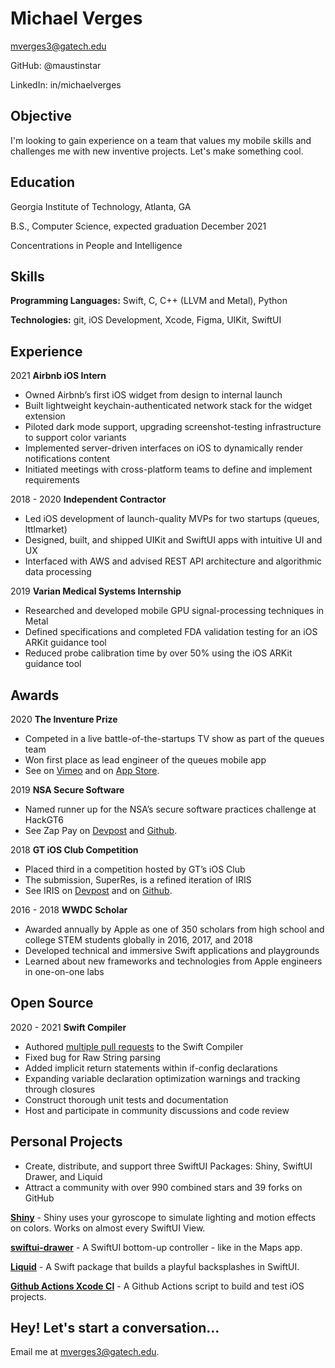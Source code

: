 # Michael Verges
mverges3@gatech.edu

GitHub: @maustinstar

LinkedIn: in/michaelverges

## Objective
I'm looking to gain experience on a team that values my mobile skills and challenges me with new inventive projects. Let's make something cool.

## Education
Georgia Institute of Technology, Atlanta, GA

B.S., Computer Science, expected graduation December 2021

Concentrations in People and Intelligence

## Skills

**Programming Languages:** Swift, C, C++ (LLVM and Metal), Python

**Technologies:** git, iOS Development, Xcode, Figma, UIKit, SwiftUI

## Experience

2021 **Airbnb iOS Intern**
- Owned Airbnb’s first iOS widget from design to internal launch
- Built lightweight keychain-authenticated network stack for the widget extension
- Piloted dark mode support, upgrading screenshot-testing infrastructure to support color variants
- Implemented server-driven interfaces on iOS to dynamically render notifications content
- Initiated meetings with cross-platform teams to define and implement requirements

2018 - 2020 **Independent Contractor**
- Led iOS development of launch-quality MVPs for two startups (queues, lttlmarket)
- Designed, built, and shipped UIKit and SwiftUI apps with intuitive UI and UX
- Interfaced with AWS and advised REST API architecture and algorithmic data processing

2019 **Varian Medical Systems Internship**
- Researched and developed mobile GPU signal-processing techniques in Metal
- Defined specifications and completed FDA validation testing for an iOS ARKit guidance tool
- Reduced probe calibration time by over 50% using the iOS ARKit guidance tool


## Awards

2020 **The Inventure Prize**
- Competed in a live battle-of-the-startups TV show as part of the queues team
- Won first place as lead engineer of the queues mobile app
- See on [Vimeo](https://vimeo.com/397338747#t=410s) and on [App Store](https://apple.co/32Wbvxa).

2019 **NSA Secure Software**
- Named runner up for the NSA’s secure software practices challenge at HackGT6
- See Zap Pay on [Devpost](https://devpost.com/software/zap-pay) and [Github](https://github.com/maustinstar/zappay).

2018 **GT iOS Club Competition**
- Placed third in a competition hosted by GT’s iOS Club
- The submission, SuperRes, is a refined iteration of IRIS
- See IRIS on [Devpost](https://devpost.com/software/iris-yvi2gj) and on [Github](https://github.com/maustinstar/IRIS).

2016 - 2018 **WWDC Scholar**
- Awarded annually by Apple as one of 350 scholars from high school and college STEM students globally in 2016, 2017, and 2018
- Developed technical and immersive Swift applications and playgrounds
- Learned about new frameworks and technologies from Apple engineers in one-on-one labs

## Open Source

2020 - 2021 **Swift Compiler**
- Authored [multiple pull requests](https://gist.github.com/maustinstar/294cfa46f6b6f7db316754e98da43427) to the Swift Compiler
- Fixed bug for Raw String parsing
- Added implicit return statements within if-config declarations
- Expanding variable declaration optimization warnings and tracking through closures
- Construct thorough unit tests and documentation
- Host and participate in community discussions and code review

## Personal Projects

- Create, distribute, and support three SwiftUI Packages: Shiny, SwiftUI Drawer, and Liquid
- Attract a community with over 990 combined stars and 39 forks on GitHub

[**Shiny**](https://github.com/maustinstar/shiny) - Shiny uses your gyroscope to simulate lighting and motion effects on colors. Works on almost every SwiftUI View.

[**swiftui-drawer**](https://github.com/maustinstar/swiftui-drawer) - A SwiftUI bottom-up controller - like in the Maps app.

[**Liquid**](https://github.com/maustinstar/liquid) - A Swift package that builds a playful backsplashes in SwiftUI.

[**Github Actions Xcode CI**](https://github.com/maustinstar/starter-workflows/blob/master/ci/xcode.yml) - A Github Actions script to build and test iOS projects.

## Hey! Let's start a conversation...
Email me at mverges3@gatech.edu. 
